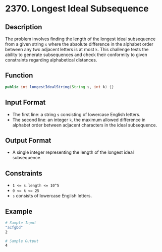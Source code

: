 # 2370. Longest Ideal Subsequence

## Description

The problem involves finding the length of the longest ideal subsequence from a given string `s` where the absolute difference in the alphabet order between any two adjacent letters is at most `k`. This challenge tests the ability to generate subsequences and check their conformity to given constraints regarding alphabetical distances.

## Function

```java
public int longestIdealString(String s, int k) {}
```

## Input Format

- The first line: a string `s` consisting of lowercase English letters.
- The second line: an integer `k`, the maximum allowed difference in alphabet order between adjacent characters in the ideal subsequence.

## Output Format

- A single integer representing the length of the longest ideal subsequence.

## Constraints

- `1 <= s.length <= 10^5`
- `0 <= k <= 25`
- `s` consists of lowercase English letters.

## Example

```bash
# Sample Input
"acfgbd"
2

# Sample Output
4
```
